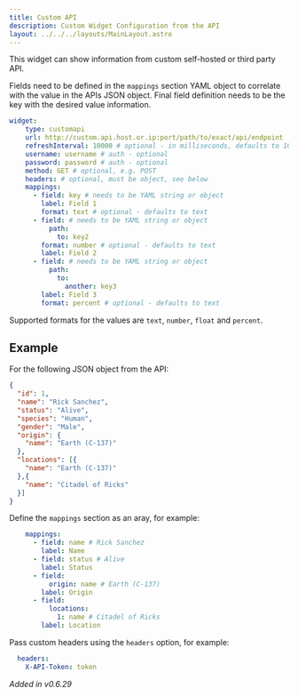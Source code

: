 ```yaml
---
title: Custom API
description: Custom Widget Configuration from the API
layout: ../../../layouts/MainLayout.astro
---
```


This widget can show information from custom self-hosted or third party API.

Fields need to be defined in the `mappings` section YAML object to correlate with the value in the APIs JSON object. Final field definition needs to be the key with the desired value information.

```yaml
widget:
    type: customapi
    url: http://custom.api.host.or.ip:port/path/to/exact/api/endpoint
    refreshInterval: 10000 # optional - in milliseconds, defaults to 10s
    username: username # auth - optional
    password: password # auth - optional
    method: GET # optional, e.g. POST
    headers: # optional, must be object, see below
    mappings:
      - field: key # needs to be YAML string or object
        label: Field 1
        format: text # optional - defaults to text
      - field: # needs to be YAML string or object
          path:
            to: key2
        format: number # optional - defaults to text
        label: Field 2
      - field: # needs to be YAML string or object
          path:
            to:
              another: key3
        label: Field 3
        format: percent # optional - defaults to text
```

Supported formats for the values are `text`, `number`, `float` and `percent`.

## Example

For the following JSON object from the API:
```json
{
  "id": 1,
  "name": "Rick Sanchez",
  "status": "Alive",
  "species": "Human",
  "gender": "Male",
  "origin": {
    "name": "Earth (C-137)"
  },
  "locations": [{
    "name": "Earth (C-137)"
  },{
    "name": "Citadel of Ricks"
  }]
}
```

Define the `mappings` section as an aray, for example:
```yaml
    mappings:
      - field: name # Rick Sanchez
        label: Name
      - field: status # Alive
        label: Status
      - field:
          origin: name # Earth (C-137)
        label: Origin
      - field:
          locations:
            1: name # Citadel of Ricks
        label: Location
```

Pass custom headers using the `headers` option, for example:
```yaml
  headers:
    X-API-Token: token
```

*Added in v0.6.29*
